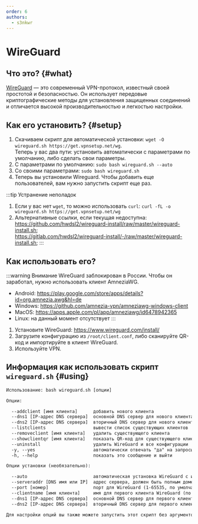 ```yaml
---
order: 6
authors:
  - s3nkwr
---
```


# WireGuard

## Что это? {#what}

[WireGuard](https://www.wireguard.com/) — это современный VPN-протокол, известный своей простотой и безопасностью. Он использует передовые криптографические методы для установления защищенных соединений и отличается высокой производительностью и легкостью настройки.

## Как его установить? {#setup}

1. Скачиваем скрипт для автоматической установки: `wget -O wireguard.sh https://get.vpnsetup.net/wg`. \
Теперь у вас два пути: установить автоматически с параметрами по умолчанию, либо сделать свои параметры.
2. С параметрами по умолчанию: `sudo bash wireguard.sh --auto`
3. Со своими параметрами: `sudo bash wireguard.sh`
4. Теперь вы установили Wireguard. Чтобы добавить еще пользователей, вам нужно запустить скрипт еще раз.

:::tip Устранение неполадок

1. Если у вас нет `wget`, то можно использовать `curl`: `curl -fL -o wireguard.sh https://get.vpnsetup.net/wg`
2. Альтернативные ссылки, если текущая недоступна: \
   https://github.com/hwdsl2/wireguard-install/raw/master/wireguard-install.sh; \
   https://gitlab.com/hwdsl2/wireguard-install/-/raw/master/wireguard-install.sh;
:::

## Как использовать его?

:::warning Внимание
WireGuard заблокирован в России. Чтобы он заработал, нужно использовать клиент AmneziaWG.

- Android: https://play.google.com/store/apps/details?id=org.amnezia.awg&hl=de
- Windows: https://github.com/amnezia-vpn/amneziawg-windows-client
- MacOS: https://apps.apple.com/pl/app/amneziawg/id6478942365
- Linux: на данный момент отсутствует
:::

1. Установите WireGuard: https://www.wireguard.com/install/
2. Загрузите конфигурацию из `/root/client.conf`, либо сканируйте QR-код и импортируйте в клиент WireGuard.
3. Используйте VPN.

## Информация как использовать скрипт `wireguard.sh` {#using}

```txt
Использование: bash wireguard.sh [опции]

Опции:

  --addclient [имя клиента]      добавить нового клиента
  --dns1 [IP-адрес DNS сервера]  основной DNS сервер для нового клиента (необязательно, по умолчанию: Google Public DNS)
  --dns2 [IP-адрес DNS сервера]  вторичный DNS сервер для нового клиента (необязательно)
  --listclients                  вывести список существующих клиентов
  --removeclient [имя клиента]   удалить существующего клиента
  --showclientqr [имя клиента]   показать QR-код для существующего клиента
  --uninstall                    удалить WireGuard и все конфигурации
  -y, --yes                      автоматически отвечать "да" на запросы при удалении клиента или WireGuard
  -h, --help                     показать это сообщение и выйти

Опции установки (необязательно):

  --auto                         автоматическая установка WireGuard с использованием стандартных или пользовательских опций
  --serveraddr [DNS имя или IP]  адрес сервера, должен быть полным доменным именем (FQDN) или IPv4-адресом
  --port [номер]                 порт для WireGuard (1-65535, по умолчанию: 51820)
  --clientname [имя клиента]     имя для первого клиента WireGuard (по умолчанию: client)
  --dns1 [IP-адрес DNS сервера]  основной DNS сервер для первого клиента (по умолчанию: Google Public DNS)
  --dns2 [IP-адрес DNS сервера]  вторичный DNS сервер для первого клиента

Для настройки опций вы также можете запустить этот скрипт без аргументов.
```
